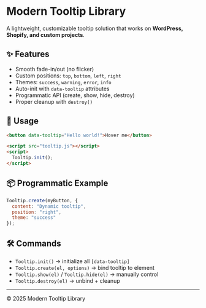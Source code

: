 # Modern Tooltip Library

A lightweight, customizable tooltip solution that works on **WordPress, Shopify, and custom projects**.

## ✨ Features
- Smooth fade-in/out (no flicker)
- Custom positions: `top`, `bottom`, `left`, `right`
- Themes: `success`, `warning`, `error`, `info`
- Auto-init with `data-tooltip` attributes
- Programmatic API (create, show, hide, destroy)
- Proper cleanup with `destroy()`

## 🚀 Usage
```html
<button data-tooltip="Hello world!">Hover me</button>

<script src="tooltip.js"></script>
<script>
  Tooltip.init();
</script>
```

## 📦 Programmatic Example
```js
Tooltip.create(myButton, {
  content: "Dynamic tooltip",
  position: "right",
  theme: "success"
});
```

## 🛠️ Commands
- `Tooltip.init()` → initialize all `[data-tooltip]`
- `Tooltip.create(el, options)` → bind tooltip to element
- `Tooltip.show(el)` / `Tooltip.hide(el)` → manually control
- `Tooltip.destroy(el)` → unbind + cleanup

---
© 2025 Modern Tooltip Library
